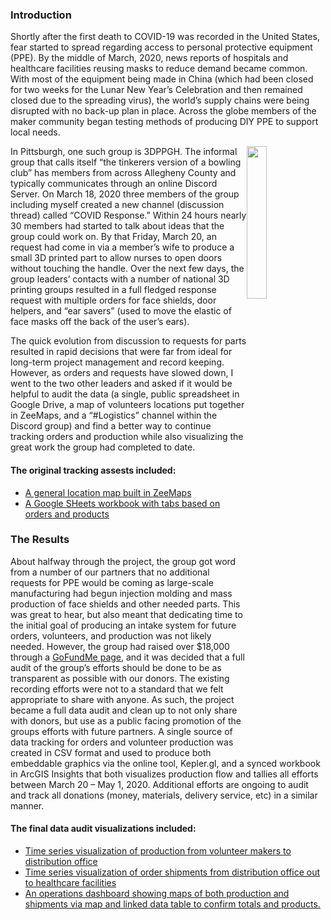 ### Introduction
<p>Shortly after the first death to COVID-19 was recorded in the United States, fear started to spread regarding access to personal protective equipment (PPE). By the middle of March, 2020, news reports of hospitals and healthcare facilities reusing masks to reduce demand became common. With most of the equipment being made in China (which had been closed for two weeks for the Lunar New Year’s Celebration and then remained closed due to the spreading virus), the world’s supply chains were being disrupted with no back-up plan in place. Across the globe members of the maker community began testing methods of producing DIY PPE to support local needs.</p>
<p><a href="http://www.3dppgh.net/covid-19/" target="_blank"><img src="https://i1.wp.com/www.3dppgh.net/wp-content/uploads/2017/02/3DPPGH_Logo_Small.gif?fit=200%2C152" style="float:right; width:25%;" /></a>In Pittsburgh, one such group is 3DPPGH. The informal group that calls itself “the tinkerers version of a bowling club” has members from across Allegheny County and typically communicates through an online Discord Server. On March 18, 2020 three members of the group including myself created a new channel (discussion thread) called “COVID Response.” Within 24 hours nearly 30 members had started to talk about ideas that the group could work on. By that Friday, March 20, an request had come in via a member’s wife to produce a small 3D printed part to allow nurses to open doors without touching the handle. Over the next few days, the group leaders’ contacts with a number of national 3D printing groups resulted in a full fledged response request with multiple orders for face shields, door helpers, and “ear savers” (used to move the elastic of face masks off the back of the user’s ears).</p>
<p>The quick evolution from discussion to requests for parts resulted in rapid decisions that were far from ideal for long-term project management and record keeping. However, as orders and requests have slowed down, I went to the two other leaders and asked if it would be helpful to audit the data (a single, public spreadsheet in Google Drive, a map of volunteers locations put together in ZeeMaps, and a “#Logistics” channel within the Discord group) and find a better way to continue tracking orders and production while also visualizing the great work the group had completed to date.</p>
<h4>The original tracking assests included:</h4>
<ul>
  <li><a href="https://www.zeemaps.com/3dppgh_covid" target="_blank">A general location map built in ZeeMaps</a></li>
  <li><a href="https://docs.google.com/spreadsheets/d/1sH5PnG9G8RLx3Tip2PjBssJA5vhhC31nWXRBoxgwsNs/edit#gid=1114319060" target="_blank">A Google SHeets workbook with tabs based on orders and products</a></li>
</ul>

### The Results
<p>About halfway through the project, the group got word from a number of our partners that no additional requests for PPE would be coming as large-scale manufacturing had begun injection molding and mass production of face shields and other needed parts. This was great to hear, but also meant that dedicating time to the initial goal of producing an intake system for future orders, volunteers, and production was not likely needed. However, the group had raised over $18,000 through a <a href="https://www.gofundme.com/f/3dppgh-critical-3d-printed-ppe-for-medical-staff?utm_medium=copy_link&utm_source=customer&utm_campaign=p_lico+share-sheet" target="_blank">GoFundMe page</a>, and it was decided that a full audit of the group’s efforts should be done to be as transparent as possible with our donors. The existing recording efforts were not to a standard that we felt appropriate to share with anyone. As such, the project became a full data audit and clean up to not only share with donors, but use as a public facing promotion of the groups efforts with future partners. A single source of data tracking for orders and volunteer production was created in CSV format and used to produce both embeddable graphics via the online tool, Kepler.gl, and a synced workbook in ArcGIS Insights that both visualizes production flow and tallies all efforts between March 20 – May 1, 2020. Additional efforts are ongoing to audit and track all donations (money, materials, delivery service, etc) in a similar manner.</p>
<h4>The final data audit visualizations included:</h4>
<ul>
  <li><a href="https://mrfochs.github.io/Portfolio/COVID/3DPPGH_Makers" target="_blank">Time series visualization of production from volunteer makers to distribution office</a></li>
  <li><a href="https://mrfochs.github.io/Portfolio/COVID/3DPPGH_Shipments" target="_blank">Time series visualization of order shipments from distribution office out to healthcare facilities</a></li>
  <li><a href="https://insights.arcgis.com/index.html#/view/927e2ee47ee746edbe2152918a808b2b" target="_blank">An operations dashboard showing maps of both production and shipments via map and linked data table to confirm totals and products.</a></li>
</ul>
